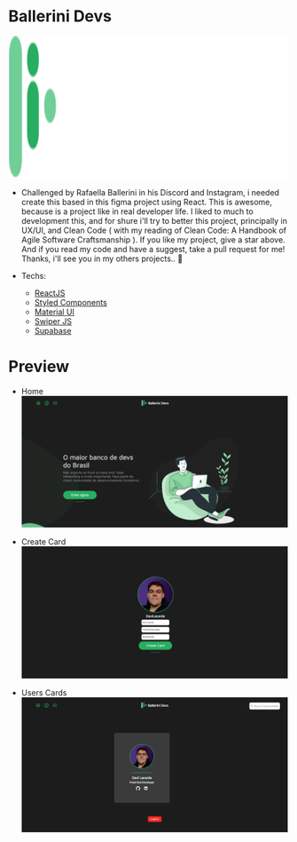 # Ballerini Devs

<img src="https://github.com/DaviLacerda/ballerini_devs/blob/master/public/readme/assets/logo.svg" alt="Ballerini Devs Logo" width="100%" height="256" />

* Challenged by Rafaella Ballerini in his Discord and Instagram, i needed create this based in this figma project using React. This is awesome, because is a project like in real developer life. I liked to much to development this, and for shure i'll try to better this project, principally in UX/UI, and Clean Code ( with my reading of Clean Code: A Handbook of Agile Software Craftsmanship ). If you like my project, give a star above. And if you read my code and have a suggest, take a pull request for me! Thanks, i'll see you in my others projects.. 👋

* Techs:
  * [ReactJS](https://reactjs.org/)
  * [Styled Components](https://styled-components.com/)
  * [Material UI](https://mui.com/pt/)
  * [Swiper JS](https://swiperjs.com/)
  * [Supabase](https://supabase.com/)

# Preview

* Home
![home preview](https://github.com/DaviLacerda/ballerini_devs/blob/master/public/readme/assets/home-preview.png)

* Create Card
![create card preview](https://github.com/DaviLacerda/ballerini_devs/blob/master/public/readme/assets/create-card-preview.png)

* Users Cards
![card slider preview](https://github.com/DaviLacerda/ballerini_devs/blob/master/public/readme/assets/cards-preview.gif)
